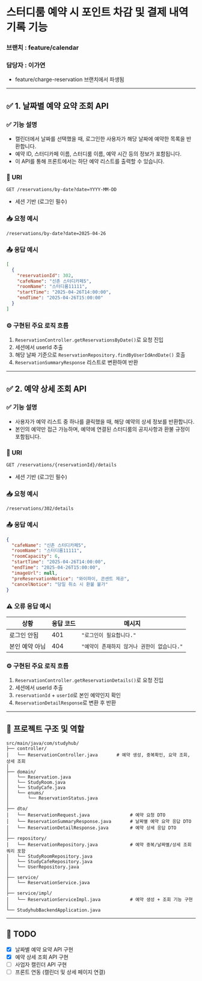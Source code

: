 #  스터디룸 예약 시 포인트 차감 및 결제 내역 기록 기능  
### 브랜치 : feature/calendar
### 담당자 : 이가연 

- feature/charge-reservation  브랜치에서 파생됨
---
## ✅ 1. 날짜별 예약 요약 조회 API

### ✅ 기능 설명  
- 캘린더에서 날짜를 선택했을 때, 로그인한 사용자가 해당 날짜에 예약한 목록을 반환합니다.  
- 예약 ID, 스터디카페 이름, 스터디룸 이름, 예약 시간 등의 정보가 포함됩니다.  
- 이 API를 통해 프론트에서는 하단 예약 리스트를 출력할 수 있습니다.

### 🔗 URI  
```
GET /reservations/by-date?date=YYYY-MM-DD
````
- 세션 기반 (로그인 필수)

### 📥 요청 예시
```
/reservations/by-date?date=2025-04-26
```

### 📤 응답 예시
```json
[
  {
    "reservationId": 302,
    "cafeName": "신촌 스터디카페5",
    "roomName": "스터디룸11111",
    "startTime": "2025-04-26T14:00:00",
    "endTime": "2025-04-26T15:00:00"
  }
]
```

### ⚙️ 구현된 주요 로직 흐름
1. `ReservationController.getReservationsByDate()`로 요청 진입
2. 세션에서 userId 추출
3. 해당 날짜 기준으로 `ReservationRepository.findByUserIdAndDate()` 호출
4. `ReservationSummaryResponse` 리스트로 변환하여 반환
---

## ✅ 2. 예약 상세 조회 API

### ✅ 기능 설명  
- 사용자가 예약 리스트 중 하나를 클릭했을 때, 해당 예약의 상세 정보를 반환합니다.
- 본인의 예약만 접근 가능하며, 예약에 연결된 스터디룸의 공지사항과 환불 규정이 포함됩니다.

### 🔗 URI  
```
GET /reservations/{reservationId}/details
````
- 세션 기반 (로그인 필수)

### 📥 요청 예시
```
/reservations/302/details
```

### 📤 응답 예시
```json
{
  "cafeName": "신촌 스터디카페5",
  "roomName": "스터디룸11111",
  "roomCapacity": 6,
  "startTime": "2025-04-26T14:00:00",
  "endTime": "2025-04-26T15:00:00",
  "imageUrl": null,
  "preReservationNotice": "와이파이, 콘센트 제공",
  "cancelNotice": "당일 취소 시 환불 불가"
}
```

### ⚠️ 오류 응답 예시

| 상황             | 응답 코드 | 메시지                          |
|------------------|-----------|---------------------------------|
| 로그인 안됨      | 401       | `"로그인이 필요합니다."`        |
| 본인 예약 아님   | 404       | `"예약이 존재하지 않거나 권한이 없습니다."` 


### ⚙️ 구현된 주요 로직 흐름
1. `ReservationController.getReservationDetails()`로 요청 진입
2. 세션에서 userId 추출
3. `reservationId` + `userId`로 본인 예약인지 확인
4. `ReservationDetailResponse`로 변환 후 반환
   
---

## 📁 프로젝트 구조 및 역할

```text
src/main/java/com/studyhub/
├── controller/
│   └── ReservationController.java       # 예약 생성, 중복확인, 요약 조회, 상세 조회
│
├── domain/
│   └── Reservation.java
│   └── StudyRoom.java
│   └── StudyCafe.java
│   └── enums/
│       └── ReservationStatus.java
│
├── dto/
│   └── ReservationRequest.java               # 예약 요청 DTO
│   └── ReservationSummaryResponse.java       # 날짜별 예약 요약 응답 DTO
│   └── ReservationDetailResponse.java        # 예약 상세 응답 DTO
│
├── repository/
│   └── ReservationRepository.java            # 예약 중복/날짜별/상세 조회 쿼리 포함
│   └── StudyRoomRepository.java
│   └── StudyCafeRepository.java
│   └── UserRepository.java
│
├── service/
│   └── ReservationService.java
│
├── service/impl/
│   └── ReservationServiceImpl.java           # 예약 생성 + 조회 기능 구현
│
└── StudyhubBackendApplication.java
```

---

## 📝 TODO
- [x] 날짜별 예약 요약 API 구현  
- [x] 예약 상세 조회 API 구현
- [ ] 사업자 캘린더 API 구현
- [ ] 프론트 연동 (캘린더 및 상세 페이지 연결)

